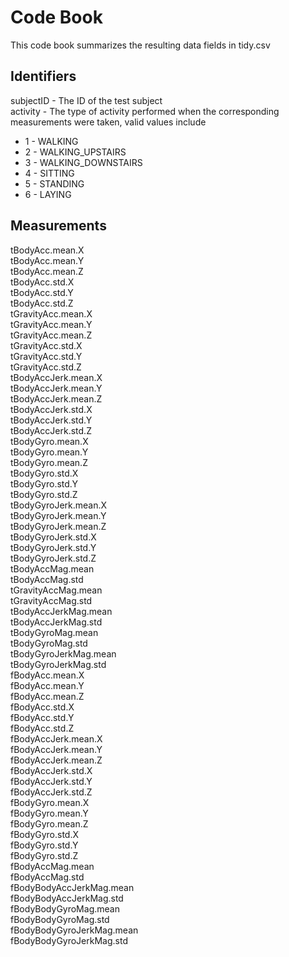# Code Book  
This code book summarizes the resulting data fields in tidy.csv
  
## Identifiers
subjectID - The ID of the test subject  
activity - The type of activity performed when the corresponding measurements were taken, valid values include  
+ 1  -  WALKING   
+ 2  -  WALKING_UPSTAIRS  
+ 3  -  WALKING_DOWNSTAIRS   
+ 4  -  SITTING   
+ 5  -  STANDING   
+ 6  -  LAYING   
  
## Measurements
tBodyAcc.mean.X  
tBodyAcc.mean.Y  
tBodyAcc.mean.Z  
tBodyAcc.std.X  
tBodyAcc.std.Y  
tBodyAcc.std.Z  
tGravityAcc.mean.X  
tGravityAcc.mean.Y  
tGravityAcc.mean.Z  
tGravityAcc.std.X  
tGravityAcc.std.Y  
tGravityAcc.std.Z  
tBodyAccJerk.mean.X  
tBodyAccJerk.mean.Y  
tBodyAccJerk.mean.Z  
tBodyAccJerk.std.X  
tBodyAccJerk.std.Y  
tBodyAccJerk.std.Z  
tBodyGyro.mean.X  
tBodyGyro.mean.Y  
tBodyGyro.mean.Z  
tBodyGyro.std.X  
tBodyGyro.std.Y  
tBodyGyro.std.Z  
tBodyGyroJerk.mean.X  
tBodyGyroJerk.mean.Y  
tBodyGyroJerk.mean.Z  
tBodyGyroJerk.std.X  
tBodyGyroJerk.std.Y  
tBodyGyroJerk.std.Z  
tBodyAccMag.mean  
tBodyAccMag.std  
tGravityAccMag.mean  
tGravityAccMag.std  
tBodyAccJerkMag.mean  
tBodyAccJerkMag.std  
tBodyGyroMag.mean  
tBodyGyroMag.std  
tBodyGyroJerkMag.mean  
tBodyGyroJerkMag.std  
fBodyAcc.mean.X  
fBodyAcc.mean.Y  
fBodyAcc.mean.Z  
fBodyAcc.std.X  
fBodyAcc.std.Y  
fBodyAcc.std.Z  
fBodyAccJerk.mean.X  
fBodyAccJerk.mean.Y  
fBodyAccJerk.mean.Z  
fBodyAccJerk.std.X  
fBodyAccJerk.std.Y  
fBodyAccJerk.std.Z  
fBodyGyro.mean.X  
fBodyGyro.mean.Y   
fBodyGyro.mean.Z  
fBodyGyro.std.X  
fBodyGyro.std.Y  
fBodyGyro.std.Z  
fBodyAccMag.mean  
fBodyAccMag.std  
fBodyBodyAccJerkMag.mean  
fBodyBodyAccJerkMag.std  
fBodyBodyGyroMag.mean  
fBodyBodyGyroMag.std  
fBodyBodyGyroJerkMag.mean  
fBodyBodyGyroJerkMag.std  
